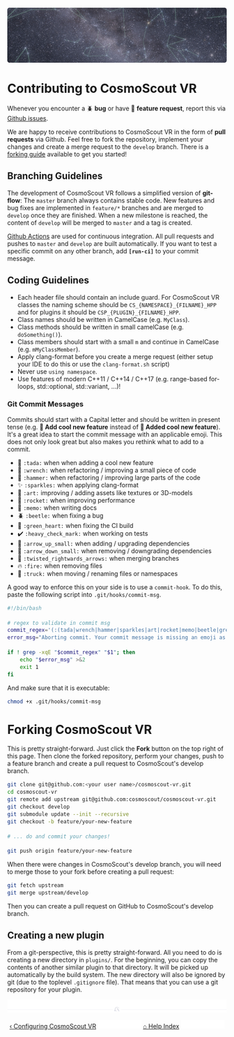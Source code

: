 <p align="center"> 
  <img src ="img/banner-stars.jpg" />
</p>

# Contributing to CosmoScout VR

Whenever you encounter a :beetle: **bug** or have :tada: **feature request**, 
report this via [Github issues](https://github.com/cosmoscout/cosmoscout-vr/issues).

We are happy to receive contributions to CosmoScout VR in the form of **pull requests** via Github.
Feel free to fork the repository, implement your changes and create a merge request to the `develop` branch.
There is a [forking guide](#forking-cosmoscout-vr) available to get you started!

## Branching Guidelines

The development of CosmoScout VR follows a simplified version of **git-flow**: The `master` branch always contains stable code.
New features and bug fixes are implemented in `feature/*` branches and are merged to `develop` once they are finished.
When a new milestone is reached, the content of `develop` will be merged to `master` and a tag is created.

[Github Actions](https://github.com/cosmoscout/cosmoscout-vr/actions) are used for continuous integration.
All pull requests and pushes to `master` and `develop` are built automatically.
If you want to test a specific commit on any other branch, add **`[run-ci]`** to your commit message.

## Coding Guidelines

* Each header file should contain an include guard. For CosmoScout VR classes the naming scheme should be `CS_{NAMESPACE}_{FILNAME}_HPP` and for plugins it should be `CSP_{PLUGIN}_{FILNAME}_HPP`.
* Class names should be written in CamelCase (e.g. `MyClass`).
* Class methods should be written in small camelCase (e.g. `doSomething()`). 
* Class members should start with a small `m` and continue in CamelCase (e.g. `mMyClassMember`). 
* Apply clang-format before you create a merge request (either setup your IDE to do this or use the `clang-format.sh` script)
* Never use `using namespace`.
* Use features of modern C++11 / C++14 / C++17 (e.g. range-based for-loops, std::optional, std::variant, ...)!

### Git Commit Messages

Commits should start with a Capital letter and should be written in present tense (e.g. __:tada: Add cool new feature__ instead of __:tada: Added cool new feature__).
It's a great idea to start the commit message with an applicable emoji. This does not only look great but also makes you rethink what to add to a commit.
* :tada: `:tada:` when when adding a cool new feature
* :wrench: `:wrench:` when refactoring / improving a small piece of code
* :hammer: `:hammer:` when refactoring / improving large parts of the code
* :sparkles: `:sparkles:` when applying clang-format
* :art: `:art:` improving / adding assets like textures or 3D-models
* :rocket: `:rocket:` when improving performance
* :memo: `:memo:` when writing docs
* :beetle: `:beetle:` when fixing a bug
* :green_heart: `:green_heart:` when fixing the CI build
* :heavy_check_mark: `:heavy_check_mark:` when working on tests
* :arrow_up_small: `:arrow_up_small:` when adding / upgrading dependencies
* :arrow_down_small: `:arrow_down_small:` when removing / downgrading dependencies
* :twisted_rightwards_arrows: `:twisted_rightwards_arrows:` when merging branches
* :fire: `:fire:` when removing files
* :truck: `:truck:` when moving / renaming files or namespaces

A good way to enforce this on your side is to use a `commit-hook`. To do this, paste the following script into `.git/hooks/commit-msg`.

``` bash
#!/bin/bash

# regex to validate in commit msg
commit_regex='(:(tada|wrench|hammer|sparkles|art|rocket|memo|beetle|green_heart|arrow_up_small|arrow_down_small|twisted_rightwards_arrows|fire|truck|heavy_check_mark):(.+))'
error_msg="Aborting commit. Your commit message is missing an emoji as described in CONTRIBUTING.md"

if ! grep -xqE "$commit_regex" "$1"; then
    echo "$error_msg" >&2
    exit 1
fi
```

And make sure that it is executable:

``` bash
chmod +x .git/hooks/commit-msg
```

# Forking CosmoScout VR

This is pretty straight-forward. Just click the **Fork** button on the top right of this page. Then clone the forked repository, perform your changes, push to a feature branch and create a pull request to CosmoScout's develop branch.

``` bash
git clone git@github.com:<your user name>/cosmoscout-vr.git
cd cosmoscout-vr
git remote add upstream git@github.com:cosmoscout/cosmoscout-vr.git
git checkout develop
git submodule update --init --recursive
git checkout -b feature/your-new-feature

# ... do and commit your changes!

git push origin feature/your-new-feature
```

When there were changes in CosmoScout's develop branch, you will need to merge those to your fork before creating a pull request:

``` bash
git fetch upstream
git merge upstream/develop
```

Then you can create a pull request on GitHub to CosmoScout's develop branch.

## Creating a new plugin

From a git-perspective, this is pretty straight-forward. All you need to do is creating a new directory in `plugins/`. For the beginning, you can copy the contents of another similar plugin to that directory. It will be picked up automatically by the build system. The new directory will also be ignored by git (due to the toplevel `.gitignore` file). That means that you can use a git repository for your plugin.

<p align="center"><img src ="img/hr.svg"/></p>
<p align="center">
  <a href="configuring.md">&lsaquo; Configuring CosmoScout VR</a>
  <img src ="img/nav-vspace.svg"/>
  <a href="README.md">&#8962; Help Index</a>
  <img src ="img/nav-vspace.svg"/>
</p>
